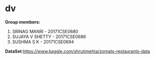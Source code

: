 # dv
**Group members:**


1.  SRINAG MANRI - 20171CSE0680
2.  SUJAYA V SHETTY - 20171CSE0686
3. SUSHMA S K - 20171CSE0694

**DataSet**:https://www.kaggle.com/shrutimehta/zomato-restaurants-data
